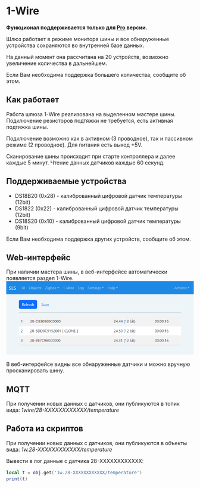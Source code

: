 # 1-Wire

**Функционал поддерживается только для [Pro](/sls_pro.md) версии.**

Шлюз работает в режиме монитора шины и все обнаруженные устройства сохраняются во внутренней базе данных.

На данный момент она рассчитана на 20 устройств, возможно увеличение количества в дальнейшем.

Если Вам необходима поддержка большего количества, сообщите об этом.

## Как работает

Работа шлюза 1-Wire реализована на выделенном мастере шины.
Подключение резисторов подтяжки не требуется, есть активная подтяжка шины.

Подключение возможно как в активном (3 проводное), так и пассивном режиме (2 проводное).
Для питания есть выход +5V.

Сканирование шины происходит при старте контроллера и далее каждые 5 минут.
Чтение данных датчиков каждые 60 секунд.

## Поддерживаемые устройства

- DS18B20 (0x28) - калиброванный цифровой датчик температуры (12bit)
- DS1822 (0x22) - калиброванный цифровой датчик температуры (12bit)
- DS18S20 (0x10) - калиброванный цифровой датчик температуры (9bit)

Если Вам необходима поддержка других устройств, сообщите об этом.

## Web-интерфейс

При наличии мастера шины, в веб-интерфейсе автоматически появляется раздел 1-Wire.
![icon](devices/images/sls_1wire.png)

В веб-интерфейсе видны все обнаруженные датчики и можно вручную просканировать шину.

## MQTT

При получении новых данных с датчиков, они публикуются в топик вида: _1wire/28-XXXXXXXXXXXX/temperature_

## Работа из скриптов

При получении новых данных с датчиков, они публикуются в объекты вида: _1w.28-XXXXXXXXXXXX/temperature_

Вывести в лог данные с датчика 28-XXXXXXXXXXXX:

```lua
local t = obj.get('1w.28-XXXXXXXXXXXX/temperature')
print(t)
```
